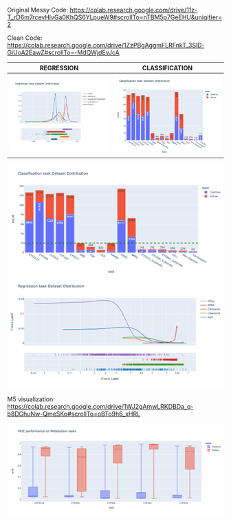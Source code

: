 
Original Messy Code: https://colab.research.google.com/drive/11z-T_rD6m7rcevHlvGa0KhQS6YLpueW9#scrollTo=nTBM5p7GeEHU&uniqifier=2

Clean Code: https://colab.research.google.com/drive/1ZzPBgAggmFLRFnkT_3SlD-GiUoA2EawZ#scrollTo=-MdQWjdEvJcA


| REGRESSION    | CLASSIFICATION 
|:-------------------------------:|:-------------------------:
| ![](reg_dis.png)  |![](cls_dis.png)

![](cls_dis_ver2.png)
![Other regression tasks with labels of really large range](reg_dis_others.png)

M5 visualization: https://colab.research.google.com/drive/1WJ2gAmwLRKDBDa_q-b8DGhuNw-QmeSKo#scrollTo=oBTo9h6_xHRL

![](M5.png) 
